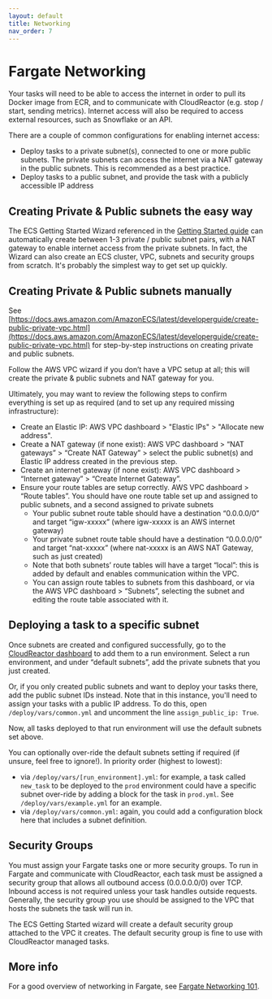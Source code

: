 ```yaml
---
layout: default
title: Networking
nav_order: 7
---
```

# Fargate Networking

Your tasks will need to be able to access the internet in order to pull its Docker image from ECR, and to communicate with CloudReactor (e.g. stop / start, sending metrics). Internet access will also be required to access external resources, such as Snowflake or an API.

There are a couple of common configurations for enabling internet access:
- Deploy tasks to a private subnet(s), connected to one or more public subnets. The private subnets can access the internet via a NAT gateway in the public subnets. This is recommended as a best practice.
- Deploy tasks to a public subnet, and provide the task with a publicly accessible IP address

## Creating Private & Public subnets the easy way

The ECS Getting Started Wizard referenced in the [Getting Started guide](./#getting-started) can automatically create between 1-3 private / public subnet pairs, with a NAT gateway to enable internet access from the private subnets. In fact, the Wizard can also create an ECS cluster, VPC, subnets and security groups from scratch. It's probably the simplest way to get set up quickly.

## Creating Private & Public subnets manually

See [https://docs.aws.amazon.com/AmazonECS/latest/developerguide/create-public-private-vpc.html](https://docs.aws.amazon.com/AmazonECS/latest/developerguide/create-public-private-vpc.html) for step-by-step instructions on creating private and public subnets.

Follow the AWS VPC wizard if you don’t have a VPC setup at all; this will create the private & public subnets and NAT gateway for you.

Ultimately, you may want to review the following steps to confirm everything is set up as required (and to set up any required missing infrastructure):
- Create an Elastic IP: AWS VPC dashboard > "Elastic IPs" > "Allocate new address".
- Create a NAT gateway (if none exist): AWS VPC dashboard > “NAT gateways” > “Create NAT Gateway” > select the public subnet(s) and Elastic IP address created in the previous step.
- Create an internet gateway (if none exist): AWS VPC dashboard > “Internet gateway” > “Create Internet Gateway”.
- Ensure your route tables are setup correctly. AWS VPC dashboard > “Route tables”. You should have one route table set up and assigned to public subnets, and a second assigned to private subnets
  - Your public subnet route table should have a destination “0.0.0.0/0” and target “igw-xxxxx” (where igw-xxxxx is an AWS internet gateway)
  - Your private subnet route table should have a destination “0.0.0.0/0” and target “nat-xxxxx” (where nat-xxxxx is an AWS NAT Gateway, such as just created)
  - Note that both subnets’ route tables will have a target “local”: this is added by default and enables communication within the VPC.
  - You can assign route tables to subnets from this dashboard, or via the AWS VPC dashboard > “Subnets”, selecting the subnet and editing the route table associated with it.

## Deploying a task to a specific subnet

Once subnets are created and configured successfully, go to the [CloudReactor dashboard](https://dash.cloudreactor.io/run_environments) to add them to a run environment. Select a run environment, and under “default subnets”, add the private subnets that you just created.

Or, if you only created public subnets and want to deploy your tasks there, add the public subnet IDs instead. Note that in this instance, you'll need to assign your tasks with a public IP address. To do this, open `/deploy/vars/common.yml` and uncomment the line `assign_public_ip: True`.

Now, all tasks deployed to that run environment will use the default subnets set above.

You can optionally over-ride the default subnets setting if required (if unsure, feel free to ignore!). In priority order (highest to lowest):
- via `/deploy/vars/[run_environment].yml`: for example, a task called `new_task` to be deployed to the `prod` environment could have a specific subnet over-ride by adding a block for the task in `prod.yml`. See `/deploy/vars/example.yml` for an example.
- via `/deploy/vars/common.yml`: again, you could add a configuration block here that includes a subnet definition.

## Security Groups

You must assign your Fargate tasks one or more security groups. To run in Fargate and communicate with CloudReactor, each task must be assigned a security group that allows all outbound access (0.0.0.0.0/0) over TCP. Inbound access is not required unless your task handles outside requests. Generally, the security group you use should be assigned to the VPC that hosts the subnets the task will run in.

The ECS Getting Started wizard will create a default security group attached to the VPC it creates. The default security group is fine to use with CloudReactor managed tasks.

## More info

For a good overview of networking in Fargate, see [Fargate Networking 101](https://cloudonaut.io/fargate-networking-101/).